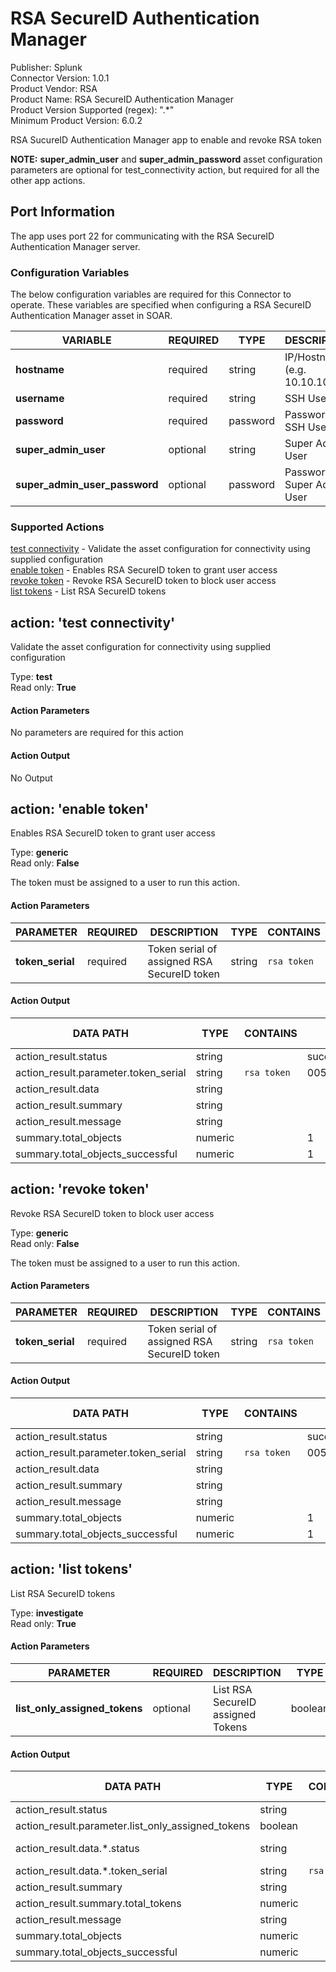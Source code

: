 [comment]: # "Auto-generated SOAR connector documentation"
# RSA SecureID Authentication Manager

Publisher: Splunk  
Connector Version: 1.0.1  
Product Vendor: RSA  
Product Name: RSA SecureID Authentication Manager  
Product Version Supported (regex): ".\*"  
Minimum Product Version: 6.0.2  

RSA SucureID Authentication Manager app to enable and revoke RSA token

[comment]: # "File: README.md"
[comment]: # "Copyright (c) 2023 Splunk Inc."
[comment]: # ""
[comment]: # "Licensed under the Apache License, Version 2.0 (the 'License');"
[comment]: # "you may not use this file except in compliance with the License."
[comment]: # "You may obtain a copy of the License at"
[comment]: # ""
[comment]: # "    http://www.apache.org/licenses/LICENSE-2.0"
[comment]: # ""
[comment]: # "Unless required by applicable law or agreed to in writing, software distributed under"
[comment]: # "the License is distributed on an 'AS IS' BASIS, WITHOUT WARRANTIES OR CONDITIONS OF ANY KIND,"
[comment]: # "either express or implied. See the License for the specific language governing permissions"
[comment]: # "and limitations under the License."
[comment]: # ""

**NOTE:** **super\_admin\_user** and **super\_admin\_password** asset configuration parameters are optional for test\_connectivity action, but required for all the other app actions.

## Port Information

The app uses port 22 for communicating with the RSA SecureID Authentication Manager server.

### Configuration Variables
The below configuration variables are required for this Connector to operate.  These variables are specified when configuring a RSA SecureID Authentication Manager asset in SOAR.

VARIABLE | REQUIRED | TYPE | DESCRIPTION
-------- | -------- | ---- | -----------
**hostname** |  required  | string | IP/Hostname (e.g. 10.10.10.10)
**username** |  required  | string | SSH User
**password** |  required  | password | Password For SSH User
**super_admin_user** |  optional  | string | Super Admin User
**super_admin_user_password** |  optional  | password | Password For Super Admin User

### Supported Actions  
[test connectivity](#action-test-connectivity) - Validate the asset configuration for connectivity using supplied configuration  
[enable token](#action-enable-token) - Enables RSA SecureID token to grant user access  
[revoke token](#action-revoke-token) - Revoke RSA SecureID token to block user access  
[list tokens](#action-list-tokens) - List RSA SecureID tokens  

## action: 'test connectivity'
Validate the asset configuration for connectivity using supplied configuration

Type: **test**  
Read only: **True**

#### Action Parameters
No parameters are required for this action

#### Action Output
No Output  

## action: 'enable token'
Enables RSA SecureID token to grant user access

Type: **generic**  
Read only: **False**

The token must be assigned to a user to run this action.

#### Action Parameters
PARAMETER | REQUIRED | DESCRIPTION | TYPE | CONTAINS
--------- | -------- | ----------- | ---- | --------
**token_serial** |  required  | Token serial of assigned RSA SecureID token | string |  `rsa token` 

#### Action Output
DATA PATH | TYPE | CONTAINS | EXAMPLE VALUES
--------- | ---- | -------- | --------------
action_result.status | string |  |   success  failed 
action_result.parameter.token_serial | string |  `rsa token`  |   0056121890128 
action_result.data | string |  |  
action_result.summary | string |  |  
action_result.message | string |  |  
summary.total_objects | numeric |  |   1 
summary.total_objects_successful | numeric |  |   1   

## action: 'revoke token'
Revoke RSA SecureID token to block user access

Type: **generic**  
Read only: **False**

The token must be assigned to a user to run this action.

#### Action Parameters
PARAMETER | REQUIRED | DESCRIPTION | TYPE | CONTAINS
--------- | -------- | ----------- | ---- | --------
**token_serial** |  required  | Token serial of assigned RSA SecureID token | string |  `rsa token` 

#### Action Output
DATA PATH | TYPE | CONTAINS | EXAMPLE VALUES
--------- | ---- | -------- | --------------
action_result.status | string |  |   success  failed 
action_result.parameter.token_serial | string |  `rsa token`  |   0056121890128 
action_result.data | string |  |  
action_result.summary | string |  |  
action_result.message | string |  |  
summary.total_objects | numeric |  |   1 
summary.total_objects_successful | numeric |  |   1   

## action: 'list tokens'
List RSA SecureID tokens

Type: **investigate**  
Read only: **True**

#### Action Parameters
PARAMETER | REQUIRED | DESCRIPTION | TYPE | CONTAINS
--------- | -------- | ----------- | ---- | --------
**list_only_assigned_tokens** |  optional  | List RSA SecureID assigned Tokens | boolean | 

#### Action Output
DATA PATH | TYPE | CONTAINS | EXAMPLE VALUES
--------- | ---- | -------- | --------------
action_result.status | string |  |   success  failed 
action_result.parameter.list_only_assigned_tokens | boolean |  |   True  False 
action_result.data.\*.status | string |  |   Enabled  Disabled 
action_result.data.\*.token_serial | string |  `rsa token`  |   068283706629 
action_result.summary | string |  |  
action_result.summary.total_tokens | numeric |  |   25 
action_result.message | string |  |  
summary.total_objects | numeric |  |   1 
summary.total_objects_successful | numeric |  |   1 